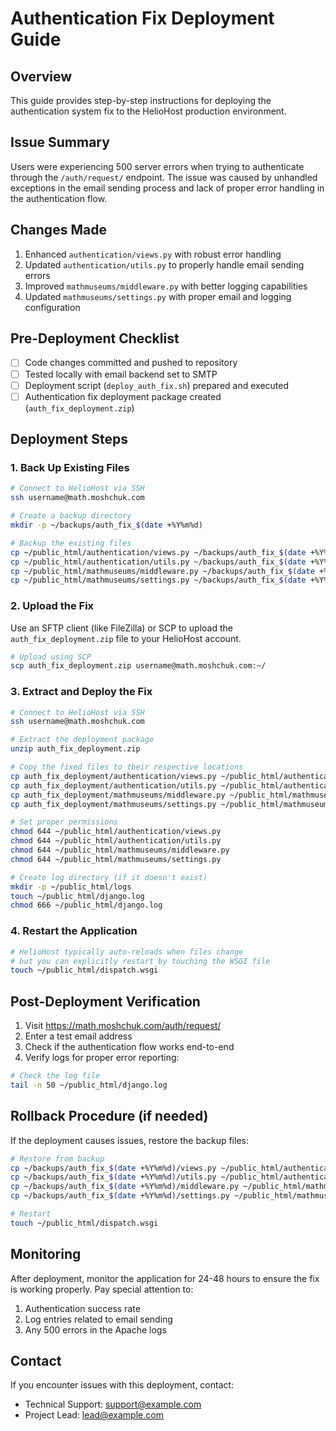 # Authentication Fix Deployment Guide

## Overview

This guide provides step-by-step instructions for deploying the authentication system fix to the HelioHost production environment.

## Issue Summary

Users were experiencing 500 server errors when trying to authenticate through the `/auth/request/` endpoint. The issue was caused by unhandled exceptions in the email sending process and lack of proper error handling in the authentication flow.

## Changes Made

1. Enhanced `authentication/views.py` with robust error handling
2. Updated `authentication/utils.py` to properly handle email sending errors
3. Improved `mathmuseums/middleware.py` with better logging capabilities
4. Updated `mathmuseums/settings.py` with proper email and logging configuration

## Pre-Deployment Checklist

- [ ] Code changes committed and pushed to repository
- [ ] Tested locally with email backend set to SMTP
- [ ] Deployment script (`deploy_auth_fix.sh`) prepared and executed
- [ ] Authentication fix deployment package created (`auth_fix_deployment.zip`)

## Deployment Steps

### 1. Back Up Existing Files

```bash
# Connect to HelioHost via SSH
ssh username@math.moshchuk.com

# Create a backup directory
mkdir -p ~/backups/auth_fix_$(date +%Y%m%d)

# Backup the existing files
cp ~/public_html/authentication/views.py ~/backups/auth_fix_$(date +%Y%m%d)/
cp ~/public_html/authentication/utils.py ~/backups/auth_fix_$(date +%Y%m%d)/
cp ~/public_html/mathmuseums/middleware.py ~/backups/auth_fix_$(date +%Y%m%d)/
cp ~/public_html/mathmuseums/settings.py ~/backups/auth_fix_$(date +%Y%m%d)/
```

### 2. Upload the Fix

Use an SFTP client (like FileZilla) or SCP to upload the `auth_fix_deployment.zip` file to your HelioHost account.

```bash
# Upload using SCP
scp auth_fix_deployment.zip username@math.moshchuk.com:~/
```

### 3. Extract and Deploy the Fix

```bash
# Connect to HelioHost via SSH
ssh username@math.moshchuk.com

# Extract the deployment package
unzip auth_fix_deployment.zip

# Copy the fixed files to their respective locations
cp auth_fix_deployment/authentication/views.py ~/public_html/authentication/
cp auth_fix_deployment/authentication/utils.py ~/public_html/authentication/
cp auth_fix_deployment/mathmuseums/middleware.py ~/public_html/mathmuseums/
cp auth_fix_deployment/mathmuseums/settings.py ~/public_html/mathmuseums/

# Set proper permissions
chmod 644 ~/public_html/authentication/views.py
chmod 644 ~/public_html/authentication/utils.py
chmod 644 ~/public_html/mathmuseums/middleware.py
chmod 644 ~/public_html/mathmuseums/settings.py

# Create log directory (if it doesn't exist)
mkdir -p ~/public_html/logs
touch ~/public_html/django.log
chmod 666 ~/public_html/django.log
```

### 4. Restart the Application

```bash
# HelioHost typically auto-reloads when files change
# but you can explicitly restart by touching the WSGI file
touch ~/public_html/dispatch.wsgi
```

## Post-Deployment Verification

1. Visit https://math.moshchuk.com/auth/request/
2. Enter a test email address
3. Check if the authentication flow works end-to-end
4. Verify logs for proper error reporting:

```bash
# Check the log file
tail -n 50 ~/public_html/django.log
```

## Rollback Procedure (if needed)

If the deployment causes issues, restore the backup files:

```bash
# Restore from backup
cp ~/backups/auth_fix_$(date +%Y%m%d)/views.py ~/public_html/authentication/
cp ~/backups/auth_fix_$(date +%Y%m%d)/utils.py ~/public_html/authentication/
cp ~/backups/auth_fix_$(date +%Y%m%d)/middleware.py ~/public_html/mathmuseums/
cp ~/backups/auth_fix_$(date +%Y%m%d)/settings.py ~/public_html/mathmuseums/

# Restart
touch ~/public_html/dispatch.wsgi
```

## Monitoring

After deployment, monitor the application for 24-48 hours to ensure the fix is working properly. Pay special attention to:

1. Authentication success rate
2. Log entries related to email sending
3. Any 500 errors in the Apache logs

## Contact

If you encounter issues with this deployment, contact:

- Technical Support: support@example.com
- Project Lead: lead@example.com
